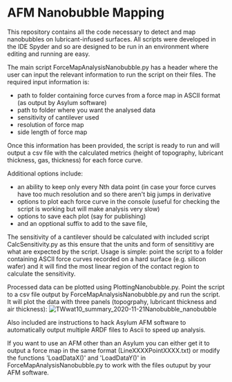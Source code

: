 # AFM Nanobubble Mapping

This repository contains all the code necessary to detect and map nanobubbles on lubricant-infused surfaces. All scripts were developed in the IDE Spyder and so are designed to be run in an environment where editing and running are easy. 

The main script ForceMapAnalysisNanobubble.py has a header where the user can input the relevant information to run the script on their files. The required input information is: 
* path to folder containing force curves from a force map in ASCII format (as output by Asylum software)
* path to folder where you want the analysed data 
* sensitivity of cantilever used
* resolution of force map
* side length of force map

Once this information has been provided, the script is ready to run and will output a csv file with the calculated metrics (height of topography, lubricant thickness, gas, thickness) for each force curve. 

Additional options include:
* an ability to keep only every Nth data point (in case your force curves have too much resolution and so there aren't big jumps in derivative
* options to plot each force curve in the console (useful for checking the script is working but will make analysis very slow)
* options to save each plot (say for publishing)
* and an opptional suffix to add to the save file,

The sensitivity of a cantilever should be calculated with included script CalcSensitivity.py as this ensure that the units and form of sensititivy are what are expected by the script. Usage is simple: point the script to a folder containing ASCII force curves recorded on a hard surface (e.g. silicon wafer) and it will find the most linear region of the contact region to calculate the sensitivity. 

Processed data can be plotted using PlottingNanobubble.py. Point the script to a csv file output by ForceMapAnalysisNanobubble.py and run the script. It will plot the data with three panels (topogrpahy, lubricant thickness and air thickness):
![TWwat10_summary_2020-11-21Nanobubble_nanobubble](https://user-images.githubusercontent.com/87315528/137575587-ad0f8a18-0497-44df-af74-4045e91337bf.png)

Also included are instructions to hack Asylum AFM software to automatically output multiple ARDF files to Ascii to speed up analysis.

If you want to use an AFM other than an Asylum you can either get it to output a force map in the same format (LineXXXXPointXXXX.txt) or modify the functions 'LoadDataX()' and 'LoadDataY()' in ForceMapAnalysisNanobubble.py to work with the files outuput by your AFM software. 
